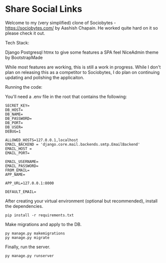 # Share Social Links

Welcome to my (very simplified) clone of Sociobytes - https://sociobytes.com/ by Aashish Chapain. He worked quite hard on it so please check it out.

Tech Stack:

Django
Postgresql
htmx to give some features a SPA feel
NiceAdmin theme by BootstrapMade

While most features are working, this is still a work in progress. While I don't plan on releasing this as a competitor to Sociobytes, I do plan on continuing updating and polishing the applicaiton.

Running the code:

You'll need a .env file in the root that contains the following:

```
SECRET_KEY=
DB_HOST=
DB_NAME=
DB_PASSWORD=
DB_PORT=
DB_USER=
DEBUG=1

ALLOWED_HOSTS=127.0.0.1,localhost
EMAIL_BACKEND = 'django.core.mail.backends.smtp.EmailBackend'
EMAIL_HOST = 
EMAIL_PORT=

EMAIL_USERNAME=
EMAIL_PASSWORD=
FROM_EMAIL=
APP_NAME=

APP_URL=127.0.0.1:8000

DEFAULT_EMAIL=
```

After creating your virtual environment (optional but recommended), install the dependencies.

```
pip install -r requirements.txt
```

Make migrations and apply to the DB.

```
py manage.py makemigrations
py manage.py migrate
```

Finally, run the server.

```
py manage.py runserver
```